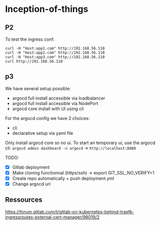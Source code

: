 # Inception-of-things

## P2

To test the ingress conf:
```
curl -H "Host:app1.com" http://192.168.56.110
curl -H "Host:app2.com" http://192.168.56.110
curl -H "Host:app3.com" http://192.168.56.110
curl http://192.168.56.110
```

## p3

We have several setup possible:
- argocd full install accessible via loadbalancer
- argocd full install accessible via NodePort
- argocd core install with UI using cli

For the argocd config we have 2 choices:
- cli
- declarative setup via yaml file

Only install argocd core so no ui.
To start an temporary ui, use the argocd cli: `argocd admin dashboard -n argocd` -> `http://localhost:8080`


TODO:
- [x] Gitlab deployment
- [x] Make cloning functionnal (https/ssh) -> export GIT_SSL_NO_VERIFY=1
- [x] Create repo automatically + push deployment.yml
- [x] Change argocd url

## Ressources
https://forum.gitlab.com/t/gitlab-on-kubernetes-behind-traefk-ingressroutes-external-cert-manager/98019/2
